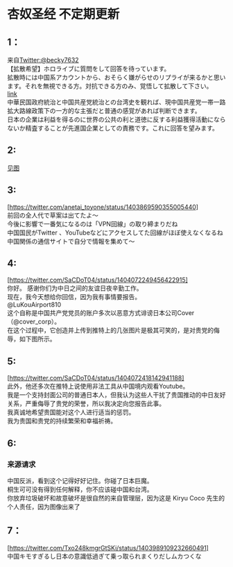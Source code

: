 # 杏奴圣经 不定期更新

## 1：
来自[Twitter:@becky7632](https://twitter.com/becky7632/status/1404630385548431361)  
【拡散希望】ホロライブに質問をして回答を待っています。  
拡散時には中国系アカウントから、おそらく嫌がらせのリプライが来るかと思います。それを無視できる方。対抗できる方のみ、覚悟して拡散して下さい。  
[link](https://twitter.com/becky7632/status/1404611330431012866)  
中華民国政府統治と中国共産党統治との台湾史を観れば、現中国共産党一帯一路拡大路線政策下の一方的な主張だと普通の感覚があれば判断できます。  
日本の企業は利益を得るのに世界の公共の利と道徳に反する利益獲得活動にならないか精査することが先進国企業としての責務です。これに回答を望みます。  
## 2:
[见图](https://twitter.com/sunxiaotrump271/status/1404617040212725762/photo/1)

## 3:
[https://twitter.com/anetai_toyone/status/1403869590355005440]  
前回の全人代で草案は出てたよ〜  
今後に影響で一番気になるのは「VPN回線」の取り締まりだね  
中国国民がTwitter 、YouTubeなどにアクセスしてた回線がほぼ使えなくなるね  
中国関係の通信サイトで自分で情報を集めて〜  

## 4:
[https://twitter.com/SaCDoT04/status/1404072249456422915]  
你好。 感谢你们为中日之间的友谊日夜辛勤工作。  
现在，我今天想给你回信，因为我有事情要报告。  
@LuKouAirport810  
这个自称是中国共产党党员的账户多次以恶意方式诽谤日本公司Cover（@cover_corp）。  
在这个过程中，它创造并上传到推特上的几张图片是极其可笑的，是对贵党的侮辱，如下图所示。  

## 5:
[https://twitter.com/SaCDoT04/status/1404072418142941188]  
此外，他还多次在推特上说使用非法工具从中国境内观看Youtube。  
我是一个支持封面公司的普通日本人，但我认为这些人干扰了贵国推动的中日友好关系，严重侮辱了贵党的荣誉，所以我决定向您报告此事。  
我真诚地希望贵国能对这个人进行适当的惩罚。  
我为贵国和贵党的持续繁荣和幸福祈祷。  

## 6:
### 来源请求
中国反派，看到这个记得好好记住。你碰了日本巨魔。  
桐生可可没有得到任何解释，你不应该碰中国和台湾。  
你放弃垃圾破坏和故意破坏是很自然的来自管理层，因为这是 Kiryu Coco 先生的个人责任，因为图像出来了

## 7：
[https://twitter.com/Txo248kmgrGtSKi/status/1403989109232660491]  
中国キモすぎるし日本の意識低過ぎて乗っ取られまくりだしムカつくな
